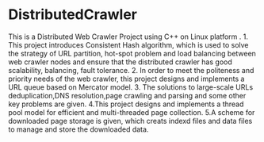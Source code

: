 DistributedCrawler
==================

This is a Distributed Web Crawler Project using C++ on Linux platform . 1. This project introduces Consistent Hash algorithm, which is used to solve the strategy of URL partition, hot-spot problem and load balancing between web crawler nodes and ensure that the distributed crawler has good scalability, balancing, fault tolerance.  2. In order to meet the politeness and priority needs of the web crawler, this project designs and implements a URL queue based on Mercator model.  3. The solutions to large-scale URLs deduplication,DNS resolution,page crawling and parsing and some other key problems are given.  4.This project designs and implements a thread pool model for efficient and  multi-threaded page collection.  5.A scheme for downloaded page storage is given, which creats indexd files and data files to manage and store the downloaded data.